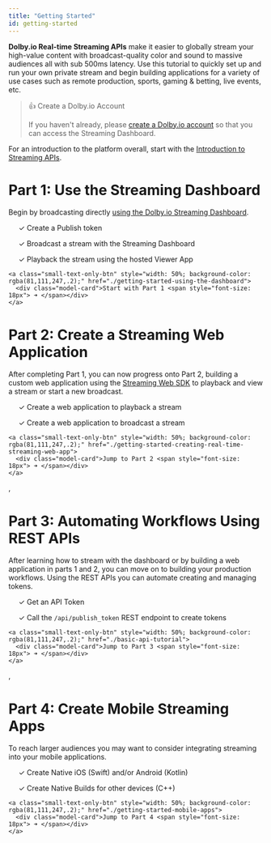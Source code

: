 ```yaml
---
title: "Getting Started"
id: getting-started
---
```

**Dolby.io Real-time Streaming APIs** make it easier to globally stream your high-value content with broadcast-quality color and sound to massive audiences all with sub 500ms latency. Use this tutorial to quickly set up and run your own private stream and begin building applications for a variety of use cases such as remote production, sports, gaming & betting, live events, etc.

> 👍 Create a Dolby.io Account
> 
> If you haven't already, please [create a Dolby.io account](https://dashboard.dolby.io/signup/?utm_medium=docs&utm_campaign=getting-started&utm_source=docs) so that you can access the Streaming Dashboard.

For an introduction to the platform overall, start with the [Introduction to Streaming APIs](/millicast/getting-started/introduction-to-streaming-apis.md).

# Part 1: Use the Streaming Dashboard

Begin by broadcasting directly [using the Dolby.io Streaming Dashboard](/millicast/getting-started/getting-started-using-the-dashboard.md).

<div style="margin-left: 20px">

✓ Create a Publish token

✓ Broadcast a stream with the Streaming Dashboard

✓ Playback the stream using the hosted Viewer App

</div>

<div>
  <div class="small-text-only-btn-container">
      
    <a class="small-text-only-btn" style="width: 50%; background-color: rgba(81,111,247,.2);" href="./getting-started-using-the-dashboard">
      <div class="model-card">Start with Part 1 <span style="font-size: 18px"> ➜ </span></div>
    </a>
      
  </div>
</div>




# Part 2: Create a Streaming Web Application

After completing Part 1, you can now progress onto Part 2, building a custom web application using the [Streaming Web SDK](/millicast/client-sdks/web.md) to playback and view a stream or start a new broadcast.

<div style="margin-left: 20px">

✓ Create a web application to playback a stream

✓ Create a web application to broadcast a stream

</div>

<div>
  <div class="small-text-only-btn-container">
      
    <a class="small-text-only-btn" style="width: 50%; background-color: rgba(81,111,247,.2);" href="./getting-started-creating-real-time-streaming-web-app">
      <div class="model-card">Jump to Part 2 <span style="font-size: 18px"> ➜ </span></div>
    </a>
      
  </div>
</div>


, 

# Part 3: Automating Workflows Using REST APIs

After learning how to stream with the dashboard or by building a web application in parts 1 and 2, you can move on to building your production workflows. Using the REST APIs you can automate creating and managing tokens.

<div style="margin-left: 20px">

✓ Get an API Token

✓ Call the `/api/publish_token` REST endpoint to create tokens

</div>

<div>
  <div class="small-text-only-btn-container">
      
    <a class="small-text-only-btn" style="width: 50%; background-color: rgba(81,111,247,.2);" href="./basic-api-tutorial">
      <div class="model-card">Jump to Part 3 <span style="font-size: 18px"> ➜ </span></div>
    </a>
      
  </div>
</div>


, 

# Part 4: Create Mobile Streaming Apps

To reach larger audiences you may want to consider integrating streaming into your mobile applications.

<div style="margin-left: 20px">

✓ Create Native iOS (Swift) and/or Android (Kotlin)

✓ Create Native Builds for other devices (C++)

</div>

<div>
  <div class="small-text-only-btn-container">
      
    <a class="small-text-only-btn" style="width: 50%; background-color: rgba(81,111,247,.2);" href="./getting-started-mobile-apps">
      <div class="model-card">Jump to Part 4 <span style="font-size: 18px"> ➜ </span></div>
    </a>
      
  </div>
</div>
